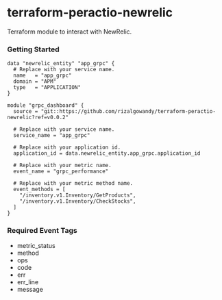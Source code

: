# terraform-peractio-newrelic

Terraform module to interact with NewRelic.

### Getting Started

```hcl
data "newrelic_entity" "app_grpc" {
  # Replace with your service name.
  name   = "app_grpc"
  domain = "APM"
  type   = "APPLICATION"
}

module "grpc_dashboard" {
  source = "git::https://github.com/rizalgowandy/terraform-peractio-newrelic?ref=v0.0.2"

  # Replace with your service name.
  service_name = "app_grpc"

  # Replace with your application id.
  application_id = data.newrelic_entity.app_grpc.application_id

  # Replace with your metric name.
  event_name = "grpc_performance"

  # Replace with your metric method name.
  event_methods = [
    "/inventory.v1.Inventory/GetProducts",
    "/inventory.v1.Inventory/CheckStocks",
  ]
}
```

### Required Event Tags

- metric_status
- method
- ops
- code
- err
- err_line
- message
